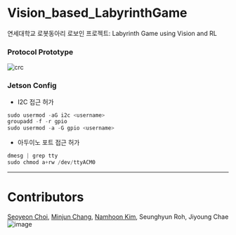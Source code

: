 # Vision_based_LabyrinthGame

연세대학교 로봇동아리 로보인 프로젝트: Labyrinth Game using Vision and RL

### Protocol Prototype

![crc](https://user-images.githubusercontent.com/68832065/224462272-75dc1f4a-ed3d-4447-bb47-38aac84fa0fb.JPG)

### Jetson Config

- I2C 접근 허가

```python
sudo usermod -aG i2c <username>
groupadd -f -r gpio
sudo usermod -a -G gpio <username>
```

- 아두이노 포트 접근 허가

```python
dmesg | grep tty
sudo chmod a+rw /dev/ttyACM0
```

---
# Contributors

[Seoyeon Choi](https://github.com/n00Nspr1ng), [Minjun Chang](https://github.com/wkdalswns0427), [Namhoon Kim](https://github.com/etoilekim), Seunghyun Roh, Jiyoung Chae
![image](https://user-images.githubusercontent.com/97090402/222885665-9824e687-1dd2-46f7-aefa-0ac921711ab8.png)
